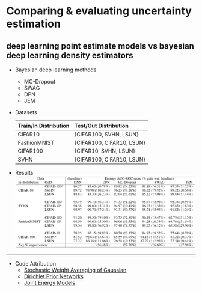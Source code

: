  # Comparing & evaluating uncertainty estimation
 ## deep learning point estimate models vs bayesian deep learning density estimators

 - Bayesian deep learning methods
   - MC-Dropout
   - SWAG
   - DPN
   - JEM

- Datasets

  | Train/In Distribution | Test/Out Distribution |
  | --------------------- | --------------------- |
  | CIFAR10               | {CIFAR100, SVHN, LSUN}|
  | FashionMNIST          | {CIFAR100, CIFAR10, LSUN}|
  | CIFAR100              | {CIFAR10, SVHN, LSUN}|
  | SVHN                  | {CIFAR100, CIFAR10, LSUN}|
- Results
![](./imgs/results_table.png)
---
- Code Attribution
  - [Stochastic Weight Averaging of Gaussian](https://github.com/wjmaddox/swa_gaussian)
  - [Dirichlet Prior Networks](https://github.com/KaosEngineer/PriorNetworks)
  - [Joint Energy Models](https://github.com/wgrathwohl/JEM)
